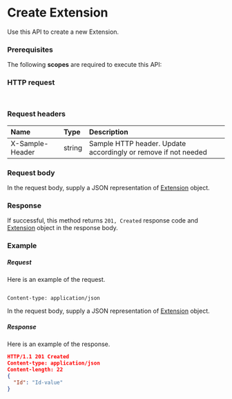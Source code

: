 # Create Extension

Use this API to create a new Extension.
### Prerequisites
The following **scopes** are required to execute this API: 
### HTTP request
<!-- { "blockType": "ignored" } -->
```http


```
### Request headers
| Name       | Type | Description|
|:---------------|:--------|:----------|
| X-Sample-Header  | string  | Sample HTTP header. Update accordingly or remove if not needed|

### Request body
In the request body, supply a JSON representation of [Extension](../resources/extension.md) object.


### Response
If successful, this method returns `201, Created` response code and [Extension](../resources/extension.md) object in the response body.

### Example
##### Request
Here is an example of the request.
<!-- {
  "blockType": "request",
  "name": "create_extension_from_eventmessage"
}-->
```http

Content-type: application/json
```
In the request body, supply a JSON representation of [Extension](../resources/extension.md) object.
##### Response
Here is an example of the response.
<!-- {
  "blockType": "response",
  "truncated": false,
  "@odata.type": "extension"
} -->
```json
HTTP/1.1 201 Created
Content-type: application/json
Content-length: 22
{
  "Id": "Id-value"
}
```

<!-- uuid: b84c2b06-2e34-4bed-bd08-6ac70bb3ab17
2015-10-16 16:12:41 UTC -->
<!-- {
  "type": "#page.annotation",
  "description": "Create Extension",
  "keywords": "",
  "section": "documentation",
  "tocPath": ""
}-->